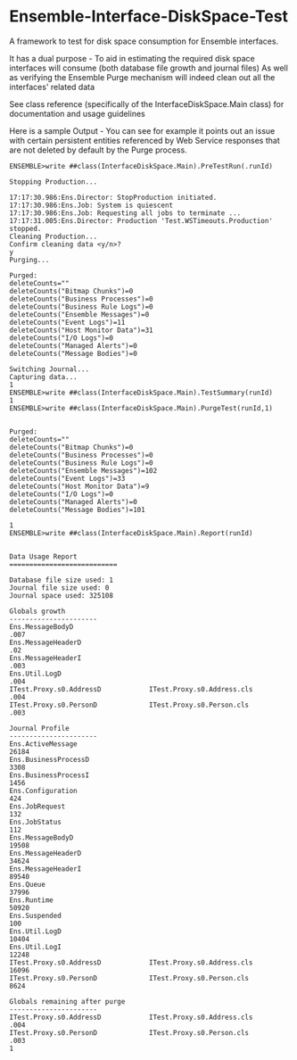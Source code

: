 # Ensemble-Interface-DiskSpace-Test
A framework to test for disk space consumption for Ensemble interfaces. 

It has a dual purpose - 
To aid in estimating the required disk space interfaces will consume (both database file growth and journal files) 
As well as verifying the Ensemble Purge mechanism will indeed clean out all the interfaces' related data 

See class reference (specifically of the InterfaceDiskSpace.Main class) for documentation and usage guidelines

Here is a sample Output -
You can see for example it points out an issue with certain persistent entities referenced by Web Service responses that are not deleted by default by the Purge process.
```
ENSEMBLE>write ##class(InterfaceDiskSpace.Main).PreTestRun(.runId)
 
Stopping Production...
 
17:17:30.986:Ens.Director: StopProduction initiated.
17:17:30.986:Ens.Job: System is quiescent
17:17:30.986:Ens.Job: Requesting all jobs to terminate ...
17:17:31.005:Ens.Director: Production 'Test.WSTimeouts.Production' stopped.
Cleaning Production...
Confirm cleaning data <y/n>?
y
Purging...
 
Purged:
deleteCounts=""
deleteCounts("Bitmap Chunks")=0
deleteCounts("Business Processes")=0
deleteCounts("Business Rule Logs")=0
deleteCounts("Ensemble Messages")=0
deleteCounts("Event Logs")=11
deleteCounts("Host Monitor Data")=31
deleteCounts("I/O Logs")=0
deleteCounts("Managed Alerts")=0
deleteCounts("Message Bodies")=0
 
Switching Journal...
Capturing data...
1
ENSEMBLE>write ##class(InterfaceDiskSpace.Main).TestSummary(runId)
1
ENSEMBLE>write ##class(InterfaceDiskSpace.Main).PurgeTest(runId,1)
 
 
Purged:
deleteCounts=""
deleteCounts("Bitmap Chunks")=0
deleteCounts("Business Processes")=0
deleteCounts("Business Rule Logs")=0
deleteCounts("Ensemble Messages")=102
deleteCounts("Event Logs")=33
deleteCounts("Host Monitor Data")=9
deleteCounts("I/O Logs")=0
deleteCounts("Managed Alerts")=0
deleteCounts("Message Bodies")=101
 
1
ENSEMBLE>write ##class(InterfaceDiskSpace.Main).Report(runId)
 
 
Data Usage Report
===========================
 
Database file size used: 1
Journal file size used: 0
Journal space used: 325108
 
Globals growth
----------------------
Ens.MessageBodyD                                                                     .007
Ens.MessageHeaderD                                                                   .02
Ens.MessageHeaderI                                                                   .003
Ens.Util.LogD                                                                        .004
ITest.Proxy.s0.AddressD            ITest.Proxy.s0.Address.cls                        .004
ITest.Proxy.s0.PersonD             ITest.Proxy.s0.Person.cls                         .003
 
Journal Profile
----------------------
Ens.ActiveMessage                                                                    26184
Ens.BusinessProcessD                                                                 3308
Ens.BusinessProcessI                                                                 1456
Ens.Configuration                                                                    424
Ens.JobRequest                                                                       132
Ens.JobStatus                                                                        112
Ens.MessageBodyD                                                                     19508
Ens.MessageHeaderD                                                                   34624
Ens.MessageHeaderI                                                                   89540
Ens.Queue                                                                            37996
Ens.Runtime                                                                          50920
Ens.Suspended                                                                        100
Ens.Util.LogD                                                                        10404
Ens.Util.LogI                                                                        12248
ITest.Proxy.s0.AddressD            ITest.Proxy.s0.Address.cls                        16096
ITest.Proxy.s0.PersonD             ITest.Proxy.s0.Person.cls                         8624
 
Globals remaining after purge
----------------------
ITest.Proxy.s0.AddressD            ITest.Proxy.s0.Address.cls                        .004
ITest.Proxy.s0.PersonD             ITest.Proxy.s0.Person.cls                         .003
1
```

